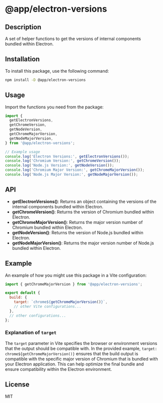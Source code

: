 # @app/electron-versions

## Description

A set of helper functions to get the versions of internal components bundled within Electron.

## Installation

To install this package, use the following command:

```bash
npm install -D @app/electron-versions
```

## Usage

Import the functions you need from the package:

```javascript
import {
  getElectronVersions,
  getChromeVersion,
  getNodeVersion,
  getChromeMajorVersion,
  getNodeMajorVersion,
} from '@app/electron-versions';

// Example usage
console.log('Electron Versions:', getElectronVersions());
console.log('Chromium Version:', getChromeVersion());
console.log('Node.js Version:', getNodeVersion());
console.log('Chromium Major Version:', getChromeMajorVersion());
console.log('Node.js Major Version:', getNodeMajorVersion());
```

## API

- **getElectronVersions()**: Returns an object containing the versions of the internal components bundled within Electron.
- **getChromeVersion()**: Returns the version of Chromium bundled within Electron.
- **getChromeMajorVersion()**: Returns the major version number of Chromium bundled within Electron.
- **getNodeVersion()**: Returns the version of Node.js bundled within Electron.
- **getNodeMajorVersion()**: Returns the major version number of Node.js bundled within Electron.

## Example

An example of how you might use this package in a Vite configuration:

```javascript
import { getChromeMajorVersion } from '@app/electron-versions';

export default {
  build: {
    target: `chrome${getChromeMajorVersion()}`,
    // other Vite configurations...
  },
  // other configurations...
};
```

### Explanation of `target`

The `target` parameter in Vite specifies the browser or environment versions that the output should be compatible with. In the provided example, `target: chrome${getChromeMajorVersion()}` ensures that the build output is compatible with the specific major version of Chromium that is bundled with your Electron application. This can help optimize the final bundle and ensure compatibility within the Electron environment.

## License

MIT

